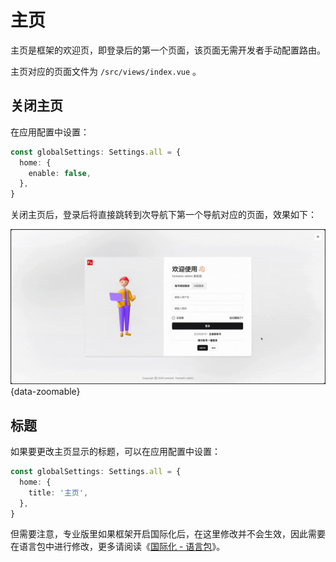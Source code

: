 # 主页

主页是框架的欢迎页，即登录后的第一个页面，该页面无需开发者手动配置路由。

主页对应的页面文件为 `/src/views/index.vue` 。

## 关闭主页

在应用配置中设置：

```ts {2-4}
const globalSettings: Settings.all = {
  home: {
    enable: false,
  },
}
```

关闭主页后，登录后将直接跳转到次导航下第一个导航对应的页面，效果如下：

![](/home-disable.gif){data-zoomable}

## 标题

如果要更改主页显示的标题，可以在应用配置中设置：

```ts {2-4}
const globalSettings: Settings.all = {
  home: {
    title: '主页',
  },
}
```

但需要注意，专业版里如果框架开启国际化后，在这里修改并不会生效，因此需要在语言包中进行修改，更多请阅读《[国际化 - 语言包](i18n#语言包)》。

